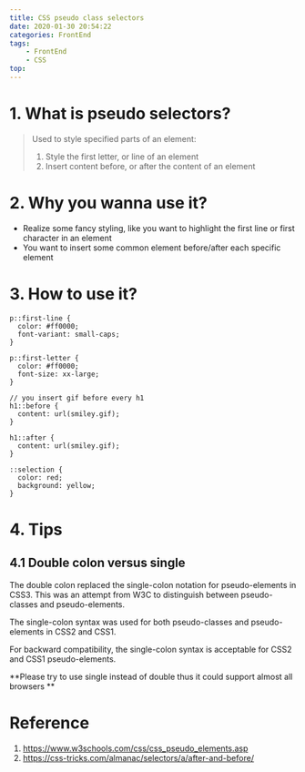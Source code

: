 ```yaml
---
title: CSS pseudo class selectors
date: 2020-01-30 20:54:22
categories: FrontEnd
tags:
    - FrontEnd
    - CSS
top:
---
```

# 1. What is pseudo selectors? 

> Used to style specified parts of an element: 
> 1. Style the first letter, or line of an element 
> 2. Insert content before, or after the content of an element 

# 2. Why you wanna use it? 

+ Realize some fancy styling, like you want to highlight the first line or first character in an element 
+ You want to insert some common element before/after each specific element


# 3. How to use it? 


    p::first-line {
      color: #ff0000;
      font-variant: small-caps;
    }
    
    p::first-letter {
      color: #ff0000;
      font-size: xx-large;
    }
    
    // you insert gif before every h1
    h1::before {
      content: url(smiley.gif);
    }
    
    h1::after {
      content: url(smiley.gif);
    }
    
    ::selection {
      color: red;
      background: yellow;
    }

# 4. Tips 

## 4.1 Double colon versus single 

The double colon replaced the single-colon notation for pseudo-elements in CSS3. This was an attempt from W3C to distinguish between pseudo-classes and pseudo-elements.

The single-colon syntax was used for both pseudo-classes and pseudo-elements in CSS2 and CSS1.

For backward compatibility, the single-colon syntax is acceptable for CSS2 and CSS1 pseudo-elements.

**Please try to use single instead of double thus it could support almost all browsers **

# Reference 
1. https://www.w3schools.com/css/css_pseudo_elements.asp
2. https://css-tricks.com/almanac/selectors/a/after-and-before/